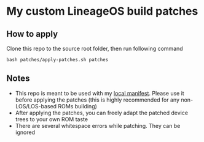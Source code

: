 # My custom LineageOS build patches

## How to apply

Clone this repo to the source root folder, then run following command

```
bash patches/apply-patches.sh patches
```

## Notes

* This repo is meant to be used with my [local manifest](https://github.com/diepquynh/local_manifests/tree/lineage-17.1-8895). Please use it before applying the patches (this is highly recommended for any non-LOS/LOS-based ROMs building)
* After applying the patches, you can freely adapt the patched device trees to your own ROM taste
* There are several whitespace errors while patching. They can be ignored


